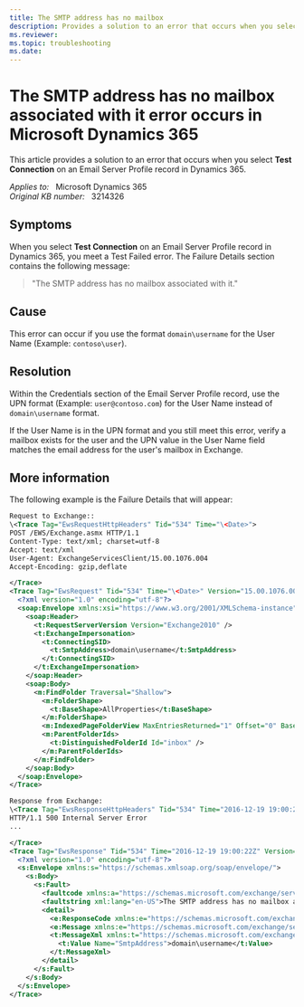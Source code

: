 ```yaml
---
title: The SMTP address has no mailbox
description: Provides a solution to an error that occurs when you select Test Connection on an Email Server Profile record in Dynamics 365.
ms.reviewer: 
ms.topic: troubleshooting
ms.date: 
---
```

# The SMTP address has no mailbox associated with it error occurs in Microsoft Dynamics 365

This article provides a solution to an error that occurs when you select **Test Connection** on an Email Server Profile record in Dynamics 365.

_Applies to:_ &nbsp; Microsoft Dynamics 365  
_Original KB number:_ &nbsp; 3214326

## Symptoms

When you select **Test Connection** on an Email Server Profile record in Dynamics 365, you meet a Test Failed error. The Failure Details section contains the following message:

> "The SMTP address has no mailbox associated with it."

## Cause

This error can occur if you use the format `domain\username` for the User Name (Example: `contoso\user`).

## Resolution

Within the Credentials section of the Email Server Profile record, use the UPN format (Example: `user@contoso.com`) for the User Name instead of `domain\username` format.

If the User Name is in the UPN format and you still meet this error, verify a mailbox exists for the user and the UPN value in the User Name field matches the email address for the user's mailbox in Exchange.

## More information

The following example is the Failure Details that will appear:

```xml
Request to Exchange::  
\<Trace Tag="EwsRequestHttpHeaders" Tid="534" Time="\<Date>">  
POST /EWS/Exchange.asmx HTTP/1.1  
Content-Type: text/xml; charset=utf-8  
Accept: text/xml  
User-Agent: ExchangeServicesClient/15.00.1076.004  
Accept-Encoding: gzip,deflate  

</Trace>
<Trace Tag="EwsRequest" Tid="534" Time="\<Date>" Version="15.00.1076.004">
  <?xml version="1.0" encoding="utf-8"?>
  <soap:Envelope xmlns:xsi="https://www.w3.org/2001/XMLSchema-instance" xmlns:m="https://schemas.microsoft.com/exchange/services/2006/messages" xmlns:t="https://schemas.microsoft.com/exchange/services/2006/types" xmlns:soap="https://schemas.xmlsoap.org/soap/envelope/">
    <soap:Header>
      <t:RequestServerVersion Version="Exchange2010" />
      <t:ExchangeImpersonation>
        <t:ConnectingSID>
          <t:SmtpAddress>domain\username</t:SmtpAddress>
        </t:ConnectingSID>
      </t:ExchangeImpersonation>
    </soap:Header>
    <soap:Body>
      <m:FindFolder Traversal="Shallow">
        <m:FolderShape>
          <t:BaseShape>AllProperties</t:BaseShape>
        </m:FolderShape>
        <m:IndexedPageFolderView MaxEntriesReturned="1" Offset="0" BasePoint="Beginning" />
        <m:ParentFolderIds>
          <t:DistinguishedFolderId Id="inbox" />
        </m:ParentFolderIds>
      </m:FindFolder>
    </soap:Body>
  </soap:Envelope>
</Trace>

Response from Exchange:  
\<Trace Tag="EwsResponseHttpHeaders" Tid="534" Time="2016-12-19 19:00:22Z">
HTTP/1.1 500 Internal Server Error  
...

</Trace>
<Trace Tag="EwsResponse" Tid="534" Time="2016-12-19 19:00:22Z" Version="15.00.1076.004">
  <?xml version="1.0" encoding="utf-8"?>
  <s:Envelope xmlns:s="https://schemas.xmlsoap.org/soap/envelope/">
    <s:Body>
      <s:Fault>
        <faultcode xmlns:a="https://schemas.microsoft.com/exchange/services/2006/types">a:ErrorNonExistentMailbox>
        <faultstring xml:lang="en-US">The SMTP address has no mailbox associated with it.</faultstring>
        <detail>
          <e:ResponseCode xmlns:e="https://schemas.microsoft.com/exchange/services/2006/errors">ErrorNonExistentMailbox>
          <e:Message xmlns:e="https://schemas.microsoft.com/exchange/services/2006/errors">The SMTP address has no mailbox associated with it.</e:Message>
          <t:MessageXml xmlns:t="https://schemas.microsoft.com/exchange/services/2006/types">
            <t:Value Name="SmtpAddress">domain\username</t:Value>
          </t:MessageXml>
        </detail>
      </s:Fault>
    </s:Body>
  </s:Envelope>
</Trace>
```
